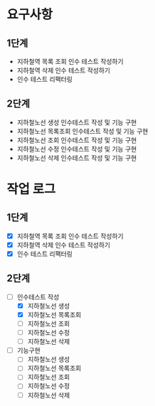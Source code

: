 # 요구사항 
## 1단계 
  - 지하철역 목록 조회 인수 테스트 작성하기
  - 지하철역 삭제 인수 테스트 작성하기
  - 인수 테스트 리팩터링
## 2단계
  - 지하철노선 생성 인수테스트 작성 및 기능 구현
  - 지하철노선 목록조회 인수테스트 작성 및 기능 구현
  - 지하철노선 조회 인수테스트 작성 및 기능 구현
  - 지하철노선 수정 인수테스트 작성 및 기능 구현
  - 지하철노선 삭제 인수테스트 작성 및 기능 구현
# 작업 로그 
## 1단계 
  - [X] 지하철역 목록 조회 인수 테스트 작성하기
  - [X] 지하철역 삭제 인수 테스트 작성하기
  - [X] 인수 테스트 리팩터링

## 2단계
  - [ ] 인수테스트 작성
    - [X] 지하철노선 생성
    - [X] 지하철노선 목록조회
    - [ ] 지하철노선 조회
    - [ ] 지하철노선 수정
    - [ ] 지하철노선 삭제

  - [ ] 기능구현 
    - [ ] 지하철노선 생성
    - [ ] 지하철노선 목록조회
    - [ ] 지하철노선 조회
    - [ ] 지하철노선 수정
    - [ ] 지하철노선 삭제